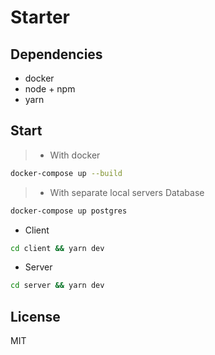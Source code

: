 # Starter

## Dependencies
- docker
- node + npm
- yarn

## Start
> - With docker
```bash
docker-compose up --build
```
> - With separate local servers
Database
```bash
docker-compose up postgres
```
- Client
```bash
cd client && yarn dev
```
- Server
```bash
cd server && yarn dev
```


## License

MIT
